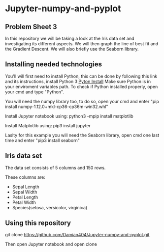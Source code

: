 # Jupyter-numpy-and-pyplot

## Problem Sheet 3

In this repository we will be taking a look at the Iris data set and investigating its different aspects.
We will then graph the line of best fit and the Gradient Descent.
We will also briefly use the Seaborn library.

## Installing needed technologies

You'll will first need to install Python, this can be done by following this link and its instructions, install Python 3 [Pyton Install](https://www.howtogeek.com/197947/how-to-install-python-on-windows/)
Make sure Python is in your enviroment variables path.
To check if Python installed properly, open your cmd and type "Python".

You will need the numpy library too, to do so, open your cmd and enter "pip install numpy-1.12.0+mkl-cp36-cp36m-win32.whl"

Install Jupyter notebook using: python3 -mpip install matplotlib

Install Matplotlib using: pip3 install jupyter

Laslty for this example you will need the Seaborn library, open cmd one last time and enter "pip3 install seaborn"

## Iris data set

The data set consists of 5 columns and 150 rows.

These columns are:
* Sepal Length
* Sepal Width
* Petal Length
* Petal Width
* Species(setosa, versicolor, virginica)

## Using this repository

git clone https://github.com/Damian404/Jupyter-numpy-and-pyplot.git

Then open Jupyter notebook and open clone
